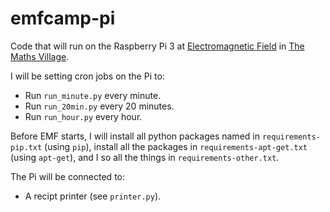 # emfcamp-pi
Code that will run on the Raspberry Pi 3 at
[Electromagnetic Field](http://emfcamp.org) in 
[The Maths Village](https://wiki.emfcamp.org/wiki/Village:The_Maths_Village>).

I will be setting cron jobs on the Pi to:
- Run `run_minute.py` every minute.
- Run `run_20min.py` every 20 minutes.
- Run `run_hour.py` every hour.

Before EMF starts, I will install all python packages named in
`requirements-pip.txt` (using `pip`), install all the packages in
`requirements-apt-get.txt` (using `apt-get`), and I so all the things
in `requirements-other.txt`.

The Pi will be connected to:
- A recipt printer (see `printer.py`).
